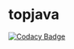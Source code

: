 # topjava

[![Codacy Badge](https://api.codacy.com/project/badge/Grade/4edd1ae57b5643aba2a0d931c61d3d5d)](https://www.codacy.com/manual/JLSoftCode/topjava?utm_source=github.com&amp;utm_medium=referral&amp;utm_content=JLSoftCode/topjava&amp;utm_campaign=Badge_Grade)
